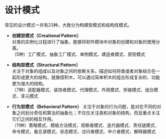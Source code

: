 # 设计模式

常见的设计模式一共有23种，大致分为构建型模式和结构性模式。

- **创建型模式（Creational Pattern）**  
  对类的实例化过程进行了抽象，能够将软件模块中对象的创建和对象的使用分离。  
（5种）工厂模式、抽象工厂模式、单例模式、建造者模式、原型模式

- **结构型模式（Structural Pattern）**  
  关注于对象的组成以及对象之间的依赖关系，描述如何将类或者对象结合在一起形成更大的结构，就像搭积木，可以通过简单积木的组合形成复杂的、功能更为强大的结构。  
（7种）适配器模式、装饰者模式、代理模式、外观模式、桥接模式、组合模式、享元模式

- **行为型模式（Behavioral Pattern）**
  关注于对象的行为问题，是对在不同的对象之间划分责任和算法的抽象化；不仅仅关注类和对象的结构，而且重点关注它们之间的相互作用。  
（11种）策略模式、模板方法模式、观察者模式、迭代器模式、责任链模式、命令模式、备忘录模式、状态模式、访问者模式、中介者模式、解释器模式
